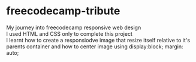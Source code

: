 # freecodecamp-tribute
My journey into freecodecamp responsive web design  
I used HTML and CSS only to complete this project  
I learnt how to create a responsiodve image that resize itself relative to it's parents container and how to center image using 
display:block; 
margin: auto;
